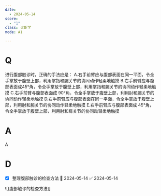```yaml
---
date:
  - 2024-05-14
score:
  - "1"
class: 诊断学
mode: A1

---
```

# Q
进行腹部触诊时，正确的手法应是：
A.右手前臂应与腹部表面在同一平面，令全手掌放于腹壁上部，利用掌指和腕关节的协同动作轻柔地触摸
B.右手前臂应与腹部表面成45°角，令全手掌放于腹壁上部，利用掌指和腕关节的协同动作轻柔地触摸
C.右手前臂与腹部表面成 90°角，令全手掌放于腹壁上部，利用肘和腕关节的协同动作轻柔地触摸
D.右手前臂应与腹部表面在同一平面，令全手掌放于腹壁上部，利用肘和腕关节的协同动作轻柔地触摸
E.右手前臂应与腹部表面成 45°角，令全手掌放于腹壁上部，利用肘和肩关节的协同动轻柔地触摸

# A

A


# D

- [x] 整理腹部触诊的检查方法 📅 2024-05-14 ✅ 2024-05-14

![[腹部触诊的检查方法]]